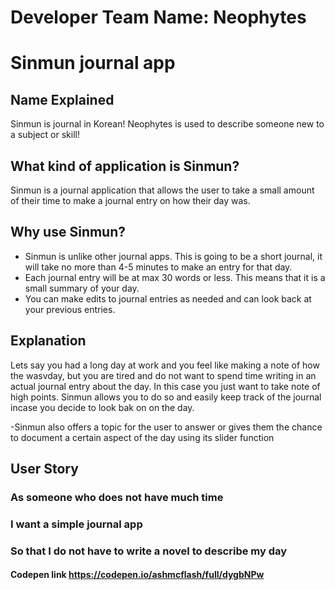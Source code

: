# Developer Team Name: Neophytes
# Sinmun journal app
## Name Explained
Sinmun is journal in Korean!
Neophytes is used to describe someone new to a subject or skill!
## What kind of application is Sinmun?
Sinmun is a journal application that allows the user to take a small amount of their time to make a journal entry on how their day was.
## Why use Sinmun?
 - Sinmun is unlike other journal apps. This is going to be a short journal, it will take no more than 4-5 minutes to make an entry for that day. <br>
 - Each journal entry will be at max 30 words or less. This means that it is a small summary of your day.<br>
 - You can make edits to journal entries as needed and can look back at your previous entries. <br>
## Explanation
Lets say you had a long day at work and you feel like making a note of how the wasvday, but you are tired and do not want to spend time writing in an actual journal entry about the day. In this case you just want to take note of high points. Sinmun allows you to do so and easily keep track of the journal incase you decide to look bak on on the day.

-Sinmun also offers a topic for the user to answer or gives them the chance to document a certain aspect of the day using its slider function

## User Story
### As someone who does not have much time
### I want a simple journal app
### So that I do not have to write a novel to describe my day

#### Codepen link https://codepen.io/ashmcflash/full/dygbNPw
